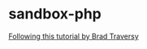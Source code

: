 # sandbox-php

[Following this tutorial by Brad Traversy](https://www.youtube.com/watch?v=tJ5eUgOxITE&index=15&list=PLillGF-Rfqbap2IB6ZS4BBBcYPagAjpjn)
